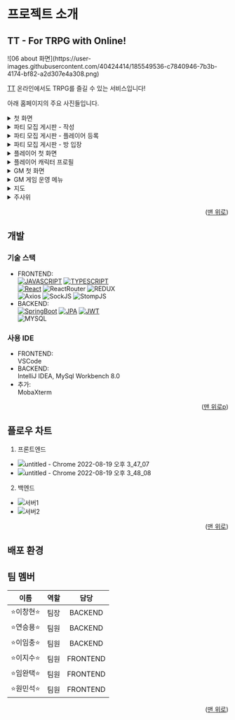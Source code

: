 <!-- ABOUT THE PROJECT -->
# 프로젝트 소개
## TT - For TRPG with Online!
<div id="readme-top"></div>
<!--사진-->
![06 about 화면](https://user-images.githubusercontent.com/40424414/185549536-c7840946-7b3b-4174-bf82-a2d307e4a308.png)

[TT](https://i7a809.p.ssafy.io/)
온라인에서도 TRPG를 즐길 수 있는 서비스입니다!

아래 홈페이지의 주요 사진들입니다.
<details>
<summary>첫 화면</summary>
<div markdown="1">       
![01 첫화면](https://user-images.githubusercontent.com/40424414/185575228-57aee800-b0ce-43ef-8177-b7d973018e25.png)
<h6>홈페이지에 들어갔을 나타나는 첫 화면입니다.</h6>
<h6>회원가입을 진행하신 다음, 로그인을 하면 서비스를 이용할 수 있습니다.</h6>
</div>
</details>

<details>
<summary>파티 모집 게시판 - 작성</summary>
<div markdown="1">       
![15 파티 모집 게시판 작성](https://user-images.githubusercontent.com/40424414/185575440-0e6ab967-ae25-413d-bcb2-26c758cd1892.png)
<h6>같이 게임을 즐길 인원을 모집하는 게시판입니다.</h6>
<h6>같이 플레이할 인원 수와 게임할 시간, 그리고 작성자가 어느 포지션으로 게임을 뛸 것인지 고를 수 있습니다.</h6>
</div>
</details>

<details>
<summary>파티 모집 게시판 - 플레이어 등록</summary>
<div markdown="1">       
![Table Talk - Chrome 2022-08-19 오전 10_04_05](https://user-images.githubusercontent.com/40424414/185575586-93d4c5f7-5fc8-4055-8d6c-ead14d770a7c.png)
<h6>파티 모집 중인 게시물에 들어가서 참가 신청을 할 수 있습니다.</h6>
</div>
</details>

<details>
<summary>파티 모집 게시판 - 방 입장</summary>
<div markdown="1">       
![Table Talk - Chrome 2022-08-19 오전 10_09_52](https://user-images.githubusercontent.com/40424414/185575683-56bfd208-2831-4aa1-9064-5562b6f6fc77.png)
<h6>게시글에 적힌 시간이 되면 참가 신청을 한 사람에 한하여 방에 입장할 수 있는 버튼이 생깁니다.</h6>
</div>
</details>

<details>
<summary>플레이어 첫 화면</summary>
<div markdown="1">       
![24 캐릭터 프로필 생성](https://user-images.githubusercontent.com/40424414/185575998-e958851f-d4bc-4dde-aed5-c2ebea3c3b01.png)
<h6>플레이어가 방에 입장한 후 보이는 첫 화면입니다.</h6>
<h6>직업을 고를 수 있고, info를 통해 해당 직업에 대한 설명도 볼 수 있습니다.</h6>
</div>
</details>

<details>
<summary>플레이어 캐릭터 프로필</summary>
<div markdown="1">       
![23 플레이어 캐픽터 프로필](https://user-images.githubusercontent.com/40424414/185576188-1acb8346-2721-4392-ae2c-a2e0587e0969.png)
<h6>처음 보이는 캐릭터 프로필 생성을 완료하면 볼 수 있는 프로필 화면입니다.</h6>
</div>
</details>

<details>
<summary>GM 첫 화면</summary>
<div markdown="1">       
![16 GM 입장](https://user-images.githubusercontent.com/40424414/185575827-87d630d8-9e54-44e3-aaaa-42e629b7900a.png)
<h6>GM이 방에 입장한 후 보이는 첫 화면입니다.</h6>
<h6>GM은 플레이어와 다르게 프로필을 생성하지 않습니다. 다만 GM만이 운영할 수 있는 시스템이 있습니다.</h6>
</div>
</details>

<details>
<summary>GM 게임 운영 메뉴</summary>
<div markdown="1">       
![19 운영 전투 시스템](https://user-images.githubusercontent.com/40424414/185575918-e3bef179-73d5-4f3e-acbb-a65798567613.png)
<h6>GM이 게임을 진행하면서 누를 수 있는 버튼입니다.</h6>
<h6>플레이어의 HP에 변화를 주거나, 아이템을 주고, 스탯을 보상으로 주는 등의 메뉴가 있습니다.</h6>
</div>
</details>

<details>
<summary>지도</summary>
<div markdown="1">       
![17 GM 지도](https://user-images.githubusercontent.com/40424414/185576270-33ad317d-24d6-4167-a8b4-70bb63ceea0a.png)
<h6>지도입니다. 여러분이 계신 또 다른 공간을 보여줍니다.</h6>
</div>
</details>

<details>
<summary>주사위</summary>
<div markdown="1">       
![20 주사위 굴리기](https://user-images.githubusercontent.com/40424414/185576323-3d5445a7-7b05-444a-8a03-040608ce3aa0.png)
<h6>주사위입니다. 여러분의 실력에 따라 미래가 바뀔 것입니다.</h6>
</div>
</details>

<p align="right">(<a href="#readme-top">맨 위로</a>)</p>


## 개발
### 기술 스택
- FRONTEND:       
[![JAVASCRIPT][JAVASCRIPT-img]][JAVASCRIPT-url] [![TYPESCRIPT][TYPESCRIPT-img]][TYPESCRIPT-url]      
[![React][React-img]][React-url] ![ReactRouter][ReactRouter-img] ![REDUX][REDUX-img]       
![Axios][Axios-img] ![SockJS][SockJS-img] ![StompJS][StompJS-img]    
- BACKEND:    
[![SpringBoot][SpringBoot-img]][SpringBoot-url] [![JPA][JPA-img]][JPA-url] [![JWT][JWT-img]][JWT-url]   
![MYSQL][MYSQL-img]

### 사용 IDE
- FRONTEND:     
VSCode   
- BACKEND:     
IntelliJ IDEA, MySql Workbench 8.0 
- 추가:   
MobaXterm

<p align="right">(<a href="#readme-top">맨 위로p</a>)</p>


## 플로우 차트
1. 프론트엔드
* ![untitled - Chrome 2022-08-19 오후 3_47_07](https://user-images.githubusercontent.com/40424414/185560235-b2af36ba-41c5-4605-b05b-8d5d632bf3f5.png)
* ![untitled - Chrome 2022-08-19 오후 3_48_08](https://user-images.githubusercontent.com/40424414/185560369-10754daa-868e-4c91-87e6-d04f4b8e86e1.png)
2. 백엔드
* ![서버1](https://user-images.githubusercontent.com/40424414/185569561-f4faf474-e104-4a85-8500-0c742072cb2c.jpg)
* ![서버2](https://user-images.githubusercontent.com/40424414/185571697-a0f01b5b-1513-495f-acff-404e97ab73be.jpg)

<p align="right">(<a href="#readme-top">맨 위로</a>)</p>


## 배포 환경


## 팀 멤버
|**이름**|역할|담당|
|:---:|:---:|:---:|
|⭐이창현⭐|팀장|BACKEND|
|⭐연승용⭐|팀원|BACKEND|
|⭐이임충⭐|팀원|BACKEND|
|⭐이지수⭐|팀원|FRONTEND|
|⭐임완택⭐|팀원|FRONTEND|
|⭐원민석⭐|팀원|FRONTEND|

<p align="right">(<a href="#readme-top">맨 위로</a>)</p>


<!-- MARKDOWN LINKS & IMAGES -->
<!-- https://www.markdownguide.org/basic-syntax/#reference-style-links -->
[SpringBoot-img]: https://img.shields.io/badge/SpringBoot-6DB33F?style=for-the-badge&logo=SpringBoot&logoColor=white
[SpringBoot-url]: https://spring.io/projects/spring-boot
[JPA-img]: https://img.shields.io/badge/SpringDataJPA-6DB33F?style=for-the-badge&logo=Spring&logoColor=white
[JPA-url]: https://spring.io/projects/spring-data-jpa
[JWT-img]: https://img.shields.io/badge/JSONWebTokens-000000?style=for-the-badge&logo=JSONWebTokens&logoColor=white
[JWT-url]: https://jwt.io/
[MYSQL-img]: https://img.shields.io/badge/MySQL-4479A1?style=for-the-badge&logo=MySQL&logoColor=white
[React-img]: https://img.shields.io/badge/React-61DAFB?style=for-the-badge&logo=React&logoColor=white
[React-url]: https://reactjs.org/
[REDUX-img]: https://img.shields.io/badge/Redux-764ABC?style=for-the-badge&logo=Redux&logoColor=white
[RUDUX-url]: https://redux.js.org/
[TYPESCRIPT-img]: https://img.shields.io/badge/TypeScript-3178C6?style=for-the-badge&logo=TypeScript&logoColor=white
[TYPESCRIPT-url]: https://www.typescriptlang.org/
[JAVASCRIPT-img]: https://img.shields.io/badge/JavaScript-F7DF1E?style=for-the-badge&logo=JavaScript&logoColor=white
[JAVASCRIPT-url]: https://www.javascript.com/
[SockJS-img]: https://img.shields.io/badge/SockJS-010101?style=for-the-badge&logo=SockJS&logoColor=white
[StompJS-img]: https://img.shields.io/badge/StompJS-010101?style=for-the-badge&logo=StompJS&logoColor=white
[Axios-img]: https://img.shields.io/badge/AXIOS-6236FF?style=for-the-badge&logo=AXIOS&logoColor=white
[ReactRouter-img]: https://img.shields.io/badge/ReactRouter-CA4245?style=for-the-badge&logo=ReactRouter&logoColor=white

